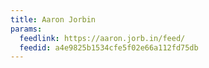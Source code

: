 ```yaml
---
title: Aaron Jorbin
params:
  feedlink: https://aaron.jorb.in/feed/
  feedid: a4e9825b1534cfe5f02e66a112fd75db
---
```

